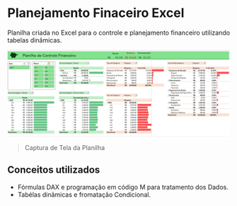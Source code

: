 # Planejamento Finaceiro Excel
Planilha criada no Excel para o controle e planejamento financeiro utilizando tabelas dinâmicas.

![Capa Projeto](https://github.com/DougAugSilva/Planejamento_Finaceiro_Excel/blob/main/Capa%20Projeto.jpg)
> Captura de Tela da Planilha

## Conceitos utilizados

- Fórmulas DAX e programação em código M para tratamento dos Dados.
- Tabélas dinãmicas e fromatação Condicional.

